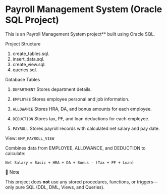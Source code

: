 # Payroll Management System (Oracle SQL Project)

This is an  Payroll Management System project** built using Oracle SQL. 


Project Structure

1. create_tables.sql.
2. insert_data.sql.
3. create_view.sql.
4. queries.sql.

Database Tables

1. `DEPARTMENT`
Stores department details.

2. `EMPLOYEE`
Stores employee personal and job information.

3. `ALLOWANCE`
Stores HRA, DA, and bonus amounts for each employee.

4. `DEDUCTION`
Stores tax, PF, and loan deductions for each employee.

5. `PAYROLL`
Stores payroll records with calculated net salary and pay date.


View: `EMP_PAYROLL_VIEW`

Combines data from EMPLOYEE, ALLOWANCE, and DEDUCTION to calculate:
```
Net Salary = Basic + HRA + DA + Bonus - (Tax + PF + Loan)
```


📌 Note

This project does **not** use any stored procedures, functions, or triggers—only pure SQL (DDL, DML, Views, and Queries).


